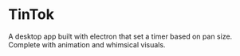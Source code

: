 # TinTok
A desktop app built with electron that set a timer based on pan size. Complete with animation and whimsical visuals.
